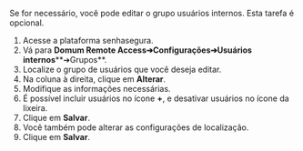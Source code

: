 Se for necessário, você pode editar o grupo usuários internos. Esta tarefa é opcional.

1. Acesse a plataforma senhasegura.
2. Vá para **Domum Remote Access➔Configurações➔Usuários internos****➔Grupos**.
3. Localize o grupo de usuários que você deseja editar.
4. Na coluna à direita, clique em **Alterar**.
5. Modifique as informações necessárias.
6. É possível incluir usuários no ícone **\+**, e desativar usuários no ícone da lixeira.
7. Clique em **Salvar**.
8. Você também pode alterar as configurações de localização.
9. Clique em **Salvar**.
